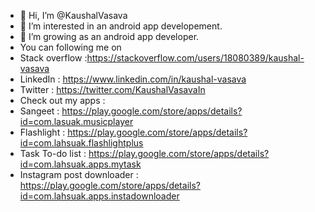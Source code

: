- 👋 Hi, I’m @KaushalVasava
- 👀 I’m interested in an android app developement.
- 🌱 I’m growing as an android app developer.
- You can following me on 
- Stack overflow :https://stackoverflow.com/users/18080389/kaushal-vasava
- LinkedIn : https://www.linkedin.com/in/kaushal-vasava
- Twitter : https://twitter.com/KaushalVasavaIn
- Check out my apps :
- Sangeet : https://play.google.com/store/apps/details?id=com.lasuak.musicplayer
- Flashlight : https://play.google.com/store/apps/details?id=com.lahsuak.flashlightplus
- Task To-do list : https://play.google.com/store/apps/details?id=com.lahsuak.apps.mytask
- Instagram post downloader : https://play.google.com/store/apps/details?id=com.lahsuak.apps.instadownloader
